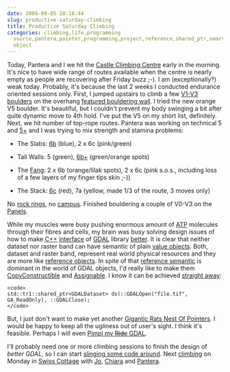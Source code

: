 ```yaml
---
date: 2009-09-05 18:18:44
slug: productive-saturday-climbing
title: Productive Saturday Climbing
categories: climbing,life,programming
  source,pantera,pointer,programming,project,reference,shared_ptr,smart pointer,value,value
  object
---
```


Today, Pantera and I we hit the [Castle Climbing Centre](http://www.castle-climbing.co.uk/) early in the morning. It's nice to have wide range of routes available when the centre is nearly empty as people are recovering after Friday buzz ;-). I am (exceptionally?) weak today. Probably, it's because the last 2 weeks I conducted endurance oriented sessions only. First, I jumped upstairs to climb a few [V1-V3](http://www.rockfax.com/publications/bgrades.html) [boulders](http://en.wikipedia.org/wiki/Bouldering) on the overhang [featured bouldering wall](http://www.castle-climbing.co.uk/index.php?option=com_wrapper&Itemid=114). I tried the new orange V5 boulder. It's beautiful, but I couldn't prevent my body swinging a bit after quite dynamic move to 4th hold. I've put the V5 on my short list, definitely. Next, we hit number of top-rope routes. Pantera was working on technical 5 and [5+](http://www.rockfax.com/publications/grades.html) and I was trying to mix strength and stamina problems:






  * The Slabs: [6b](http://www.rockfax.com/publications/grades.html) (blue), 2 x 6c (pink/green)


  * Tall Walls: 5 (green), [6b+](http://www.rockfax.com/publications/grades.html) (green/orange spots)


  * The [Fang](http://www.castle-climbing.co.uk/index.php?option=com_wrapper&Itemid=102): 2 x 6b (orange/lilak spots), 2 x 6c (pink s.o.s., including loss of a few layers of my finger tips skin ;-))


  * The Stack: [6c](http://www.rockfax.com/publications/grades.html) (red), 7a (yellow, made 1/3 of the route, 3 moves only)





No [rock rings](http://www.metoliusclimbing.com/rock_rings.html), no [campus](http://www.youtube.com/watch?v=h07kaQKtgDY). Finished bouldering a couple of V0-V3 on the [Panels](http://www.castle-climbing.co.uk/index.php?option=com_wrapper&Itemid=102).





While my muscles were busy pushing enormous amount of [ATP](http://en.wikipedia.org/wiki/Adenosine_triphosphate) molecules through their fibres and cells, my brain was busy solving design issues of how to make [C++](http://www.research.att.com/~bs/C++.html) [interface](http://www.cantrip.org/stdlibif.html) of [GDAL](http://gdal.org/) library [better](http://en.wikibooks.org/wiki/More_C%2B%2B_Idioms). It is clear that neither dataset nor raster band can have semantic of plain [value objects](http://www.c2.com/cgi/wiki?ValueObject). Both, dataset and raster band, represent real world physical resources and they are more like [reference objects](http://www.c2.com/cgi/wiki?ReferenceObject). In spite of that [reference semantic](http://www.parashift.com/c++-faq-lite/value-vs-ref-semantics.html) is dominant in the world of GDAL objects, I'd really like to make them [CopyConstructible](http://www.boost.org/doc/libs/1_39_0/libs/utility/CopyConstructible.html) and [Assignable](http://www.boost.org/doc/libs/1_39_0/libs/utility/Assignable.html). I know it can be achieved [straight away](http://en.wikipedia.org/wiki/C%2B%2B0x):




    
    <code>
    std::tr1::shared_ptr<GDALDataset> ds(::GDALOpen("file.tif", GA_ReadOnly), ::GDALClose);
    </code>





But, I just don't want to make yet another [Gigantic Rats Nest Of Pointers](http://www.parashift.com/c++-faq-lite/value-vs-ref-semantics.html#faq-31.7). I would be happy to keep all the ugliness out of user's sight. I think it's feasible. Perhaps I will even [Pimpl my <del>Ride</del> GDAL](http://c2.com/cgi/wiki?PimplIdiom).





I'll probably need one or more climbing sessions to finish the design of _better GDAL_, so I can start [slinging some code around](/?p=731). Next [climbing](http://vimeo.com/6349060) on Monday in [Swiss Cottage](http://www.climblondon.co.uk/) with [Jo](http://www.youtube.com/user/doublebyte1), [Chiara](http://www.flickr.com/photos/chiara_ambrosino/) and [Pantera](http://www.flickr.com/photos/mloskot/tags/pantera).
